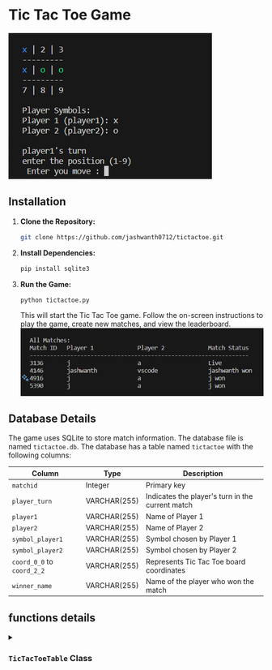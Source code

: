 # Tic Tac Toe Game 
![](https://github.com/jashwanth0712/tictactoe/blob/main/images/image1.png?raw=true)
## Installation
1. **Clone the Repository:**
   ```bash
   git clone https://github.com/jashwanth0712/tictactoe.git
   ```
   
2. **Install Dependencies:**
   ```bash
   pip install sqlite3
   ```

3. **Run the Game:**
   ```bash
   python tictactoe.py
   ```
   This will start the Tic Tac Toe game. Follow the on-screen instructions to play the game, create new matches, and view the leaderboard.
![](https://github.com/jashwanth0712/tictactoe/blob/main/images/image2.png?raw=true)

## Database Details

The game uses SQLite to store match information. The database file is named `tictactoe.db`. The database has a table named `tictactoe` with the following columns:

| Column           | Type           | Description                                    |
|------------------|----------------|------------------------------------------------|
| `matchid`        | Integer        | Primary key                                    |
| `player_turn`    | VARCHAR(255)   | Indicates the player's turn in the current match|
| `player1`        | VARCHAR(255)   | Name of Player 1                               |
| `player2`        | VARCHAR(255)   | Name of Player 2                               |
| `symbol_player1` | VARCHAR(255)   | Symbol chosen by Player 1                      |
| `symbol_player2` | VARCHAR(255)   | Symbol chosen by Player 2                      |
| `coord_0_0` to `coord_2_2` | VARCHAR(255) | Represents Tic Tac Toe board coordinates    |
| `winner_name`    | VARCHAR(255)   | Name of the player who won the match           |

## functions details 
<details>
<summary><h3><code>TicTacToeTable</code> Class</h3></summary>

<details>
<summary><code>__init__(self, db_name='tictactoe.db')</code></summary>

- **Parameters:**
  - `db_name` (str, optional): The name of the SQLite database. Defaults to 'tictactoe.db'.
- **Explanation:**
  - Initializes a `TicTacToeTable` object, connecting to the specified SQLite database.

</details>

<details>
<summary><code>create_table(self)</code></summary>

- **Parameters:**
  - None
- **Explanation:**
  - Creates the 'tictactoe' table in the SQLite database if it doesn't already exist. The table structure includes fields for match details and the Tic Tac Toe board.

</details>

<details>
<summary><code>close_connection(self)</code></summary>

- **Parameters:**
  - None
- **Explanation:**
  - Closes the connection to the SQLite database.

</details>

<details>
<summary><code>insert_new_match(self, matchid, player1, player2, symbol_player1, symbol_player2)</code></summary>

- **Parameters:**
  - `matchid` (int): Unique identifier for the match.
  - `player1` (str): Name of Player 1.
  - `player2` (str): Name of Player 2.
  - `symbol_player1` (str): Symbol chosen by Player 1.
  - `symbol_player2` (str): Symbol chosen by Player 2.
- **Explanation:**
  - Inserts a new match into the database with provided match details and randomly assigns the starting player.

</details>

<details>
<summary><code>update_board(self, matchid, coord, player, symbol)</code></summary>

- **Parameters:**
  - `matchid` (int): Unique identifier for the match.
  - `coord` (str): Coordinate on the Tic Tac Toe board (e.g., 'coord_0_0').
  - `player` (str): Name of the player making the move.
  - `symbol` (str): Symbol representing the player's move.
- **Explanation:**
  - Updates the Tic Tac Toe board with the player's move.

</details>

<details>
<summary><code>end_match(self, matchid, winner_name)</code></summary>

- **Parameters:**
  - `matchid` (int): Unique identifier for the match.
  - `winner_name` (str): Name of the player who won the match.
- **Explanation:**
  - Marks the end of a match and records the winner.

</details>

<details>
<summary><code>get_board_state(self, matchid)</code></summary>

- **Parameters:**
  - `matchid` (int): Unique identifier for the match.
- **Explanation:**
  - Retrieves the current state of the Tic Tac Toe board for a given match.

</details>

<details>
<summary><code>check_winner(self, board_state)</code></summary>

- **Parameters:**
  - `board_state` (dict): Dictionary representing the current state of the Tic Tac Toe board.
- **Explanation:**
  - Checks if there is a winner based on the current board state.

</details>

<details>
<summary><code>show_leaderboard(self)</code></summary>

- **Parameters:**
  - None
- **Explanation:**
  - Displays the leaderboard showing match IDs and winners.

</details>

<details>
<summary><code>create_new_match(self)</code></summary>

- **Parameters:**
  - None
- **Explanation:**
  - Creates a new match with a random match ID and prompts users for player names and symbols.

</details>

<details>
<summary><code>open_all_matches(self)</code></summary>

- **Parameters:**
  - None
- **Explanation:**
  - Displays information about all existing matches, including match ID, player names, and match status.

</details>

<details>
<summary><code>open_existing_match(self, match_id=None)</code></summary>

- **Parameters:**
  - `match_id` (int, optional): The match ID to open. If not provided, prompts the user for input.
- **Explanation:**
  - Opens an existing match using the provided match ID or user input. Allows players to take turns making moves until there is a winner.

</details>

<details>
<summary><code>fill_boxes(self, match_id, player)</code></summary>

- **Parameters:**
  - `match_id` (int): Unique identifier for the match.
  - `player` (str): Name of the player making the move.
- **Explanation:**
  - Allows a player to make a move on the Tic Tac Toe board.

</details>

<details>
<summary><code>print_colored(self, text, color)</code></summary>

- **Parameters:**
  - `text` (str): The text to be colored.
  - `color` (str): The color to apply to the text (e.g., 'red', 'green').
- **Explanation:**
  - Adds color to the console output.

</details>

<details>
<summary><code>print_board(self, board_state)</code></summary>

- **Parameters:**
  - `board_state` (dict): Dictionary representing the current state of the Tic Tac Toe board.
- **Explanation:**
  - Prints the current state of the Tic Tac Toe board with formatted symbols and player information.

</details>

</details>


